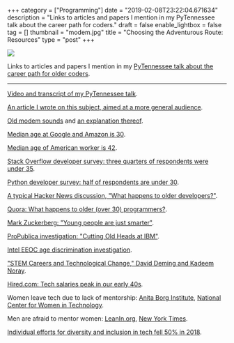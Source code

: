 +++
category = ["Programming"]
date = "2019-02-08T23:22:04.671634"
description = "Links to articles and papers I mention in my PyTennessee talk about the career path for coders."
draft = false
enable_lightbox = false
tag = []
thumbnail = "modem.jpg"
title = "Choosing the Adventurous Route: Resources"
type = "post"
+++

![](modem.jpg)

Links to articles and papers I mention in my [PyTennessee talk about the career path for older coders](https://www.pytennessee.org/talks/choosing-the-adventure-route).

***

[Video and transcript of my PyTennessee talk](/choosing-the-adventurous-route-video/).

[An article I wrote on this subject, aimed at a more general audience](https://onezero.medium.com/ctrl-alt-delete-the-planned-obsolescence-of-old-coders-9c5f440ee68).

[Old modem sounds](https://www.youtube.com/watch?v=ckc6XSSh52w) and [an explanation thereof](http://www.windytan.com/2012/11/the-sound-of-dialup-pictured.html).

[Median age at Google and Amazon is 30](https://www.payscale.com/data-packages/top-tech-companies-compared/tech-salaries).

[Median age of American worker is 42](https://www.bls.gov/emp/tables/median-age-labor-force.htm).

[Stack Overflow developer survey: three quarters of respondents were under 35](https://insights.stackoverflow.com/survey/2018#developer-profile-age).

[Python developer survey: half of respondents are under 30](https://www.jetbrains.com/research/python-developers-survey-2018/).

[A typical Hacker News discussion, "What happens to older developers?"](https://news.ycombinator.com/item?id=7372997).

[Quora: What happens to older (over 30) programmers?](https://www.quora.com/What-happens-to-older-over-30-programmers-Do-they-get-fired-as-they-get-older-and-less-innovative-Does-mid-career-pay-increase-much-for-software-engineers).

[Mark Zuckerberg: "Young people are just smarter"](https://www.cnet.com/news/say-what-young-people-are-just-smarter/).

[ProPublica investigation: "Cutting Old Heads at IBM"](https://features.propublica.org/ibm/ibm-age-discrimination-american-workers/).

[Intel EEOC age discrimination investigation](https://www.wsj.com/articles/intel-faces-age-discrimination-claims-1527264300).

["STEM Careers and Technological Change," David Deming and Kadeem Noray](https://www.nber.org/papers/w25065).

[Hired.com: Tech salaries peak in our early 40s](https://hired.com/state-of-salaries-2018).

Women leave tech due to lack of mentorship: [Anita Borg Institute](http://anitab.org/wp-content/uploads/2013/12/Climbing_the_Technical_Ladder.pdf), [National Center for Women in Technology](https://www.ncwit.org/sites/default/files/resources/womenintech_facts_fullreport_05132016.pdf).

Men are afraid to mentor women: [LeanIn.org](https://leanin.org/sexual-harassment-backlash-survey-results), [New York Times](https://www.nytimes.com/2019/01/27/world/europe/metoo-backlash-gender-equality-davos-men.html).

[Individual efforts for diversity and inclusion in tech fell 50% in 2018](https://www.atlassian.com/diversity/survey/2018).
